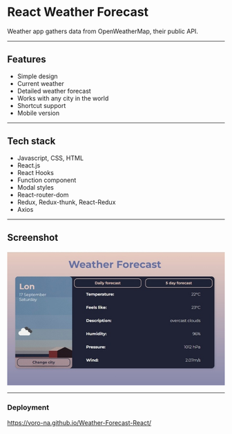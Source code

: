 # React Weather Forecast

Weather app gathers data from OpenWeatherMap, their public API.
***

## Features

- Simple design
- Current weather
- Detailed weather forecast
- Works with any city in the world
- Shortcut support
- Mobile version

***

## Tech stack
- Javascript, CSS, HTML
- React.js
- React Hooks
- Function component
- Modal styles 
- React-router-dom
- Redux, Redux-thunk, React-Redux
- Axios

***
 ## Screenshot
![screenshot](TDvwmEJcmNo.jpg)
***
### Deployment
https://voro-na.github.io/Weather-Forecast-React/
